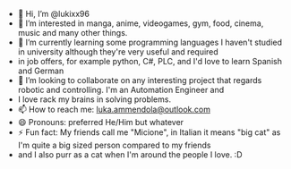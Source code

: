 - 👋 Hi, I’m @lukixx96
- 👀 I’m interested in manga, anime, videogames, gym, food, cinema, music and many other things.
- 🌱 I’m currently learning some programming languages I haven't studied in university although they're very useful and required
- in job offers, for example python, C#, PLC, and I'd love to learn Spanish and German
- 💞️ I’m looking to collaborate on any interesting project that regards robotic and controlling. I'm an Automation Engineer and
- I love rack my brains in solving problems.
- 📫 How to reach me:
luka.ammendola@outlook.com
- 😄 Pronouns: preferred He/Him but whatever
- ⚡ Fun fact: My friends call me "Micione", in Italian it means "big cat" as I'm quite a big sized person compared to my friends 
- and I also purr as a cat when I'm around the people I love. :D

<!---
lukixx96/lukixx96 is a ✨ special ✨ repository because its `README.md` (this file) appears on your GitHub profile.
You can click the Preview link to take a look at your changes.
--->
